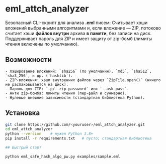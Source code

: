 # eml_attch_analyzer

Безопасный CLI-скрипт для анализа **.eml** писем:
Cчитывает хэши вложений выбранными алгоритмами и, если вложение — ZIP, потоково считает хэши **файлов внутри** архива **в памяти**, без записи на диск.
Поддерживает пароль для ZIP и имеет защиту от zip-бомб (лимиты чтения включены по умолчанию).

## Возможности
    - Хэширование вложений: `sha256` (по умолчанию), `md5`, `sha512`, `sha3_256`, и др. (`hashlib`).
    - ZIP-вложения: хэши внутренних файлов через `ZipFile.open()` (ничего не распаковывается на диск).
    - Пароль для ZIP: `-p/--zip-password` или `--ask-pass`.
    - Анти zip-бомба: лимиты чтения (пер-файл и суммарно).
    - Нулевые внешние зависимости (стандартная библиотека Python).

## Установка
```bash
git clone https://github.com/<youruser>/eml_attch_analyzer.git
cd eml_attch_analyzer
python --version    # нужен Python 3.8+
pip install -r requirements.txt   # пусто; стандартная библиотека

## Быстрый старт

python eml_safe_hash_algo_pw.py examples/sample.eml

